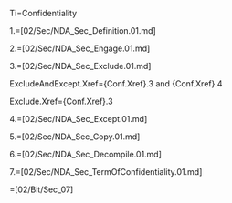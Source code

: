 Ti=Confidentiality

1.=[02/Sec/NDA_Sec_Definition.01.md]

2.=[02/Sec/NDA_Sec_Engage.01.md]

3.=[02/Sec/NDA_Sec_Exclude.01.md]

ExcludeAndExcept.Xref={Conf.Xref}.3 and {Conf.Xref}.4

Exclude.Xref={Conf.Xref}.3

4.=[02/Sec/NDA_Sec_Except.01.md]

5.=[02/Sec/NDA_Sec_Copy.01.md]

6.=[02/Sec/NDA_Sec_Decompile.01.md]

7.=[02/Sec/NDA_Sec_TermOfConfidentiality.01.md]

=[02/Bit/Sec_07]